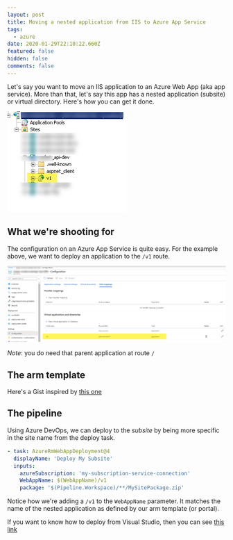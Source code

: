 ```yaml
---
layout: post
title: Moving a nested application from IIS to Azure App Service
tags:
  - azure
date: 2020-01-29T22:10:22.660Z
featured: false
hidden: false
comments: false
---
```

Let's say you want to move an IIS application to an Azure Web App (aka app service). More than that, let's say this app has a nested application (subsite) or virtual directory. Here's how you can get it done.

![](/assets/uploads/iis_manager.png "Example of a subsite")

## What we're shooting for

The configuration on an Azure App Service is quite easy.  For the example above, we want to deploy an application to the `/v1` route. 

![](/assets/uploads/app_service_subsite.png "Azure App Service Nested Application")

*Note*: you do need that parent application at route `/`

## The arm template

Here's a Gist inspired by [this one](https://gist.github.com/eNeRGy164/0ff063f039088f2cae6219fa6110cbda)

<script src="https://gist.github.com/fgauna12/89def945380359598bc880beea1169e8.js"></script>

## The pipeline

Using Azure DevOps, we can deploy to the *subsite* by being more specific in the site name from the deploy task.

```yaml
- task: AzureRmWebAppDeployment@4
  displayName: 'Deploy My Subsite'
  inputs:
    azureSubscription: 'my-subscription-service-connection'
    WebAppName: $(WebAppName)/v1
    package: '$(Pipeline.Workspace)/**/MySitePackage.zip'
```

Notice how we're adding a `/v1` to the `WebAppName` parameter. It matches the name of the nested application as defined by our arm template (or portal).

If you want to know how to deploy from Visual Studio, then you can see [this link](https://dotnetthoughts.net/deploying-multiple-application-in-webapp/)
